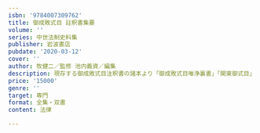 ```yaml
---
isbn: '9784007309762'
title: 御成敗式目 註釈書集要
volume: ''
series: 中世法制史料集
publisher: 岩波書店
pubdate: '2020-03-12'
cover: ''
author: 牧健二／監修 池内義資／編集
description: 現存する御成敗式目注釈書の諸本より「御成敗式目唯浄裏書」「関東御式目」など八本を選定して収録。
price: '15000'
genre: ''
target: 専門
format: 全集・双書
content: 法律

---
```

